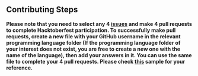 ## Contributing Steps

<strong> Please note that you need to select any 4 [issues](https://github.com/dasundev/hacktoberfest-2022/issues) and make 4 pull requests to complete Hacktoberfest participation. To successfully make pull requests, create a new file with your GitHub username in the relevant programming language folder (If the programming language folder of your interest does not exist, you are free to create a new one with the name of the language), then add your answers in it. You can use the same file to complete your 4 pull requests. Please check [this](https://github.com/dasundev/hacktoberfest-2022/blob/main/php/dasundev.php) sample for your reference. </strong>
